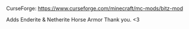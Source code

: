 CurseForge: https://www.curseforge.com/minecraft/mc-mods/bitz-mod

Adds Enderite & Netherite Horse Armor
Thank you. <3
